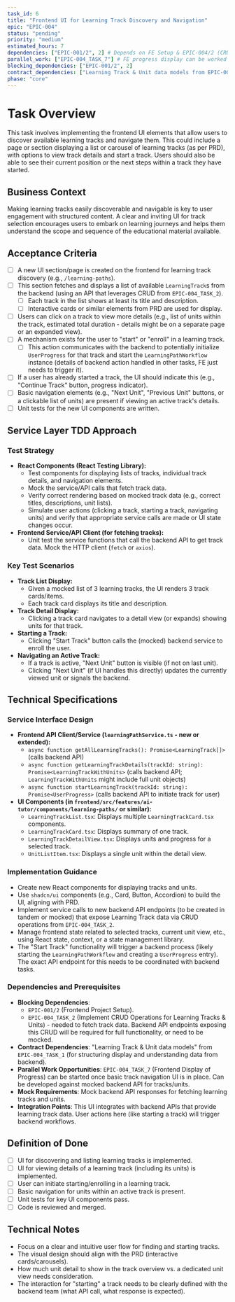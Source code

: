 ```yaml
---
task_id: 6
title: "Frontend UI for Learning Track Discovery and Navigation"
epic: "EPIC-004"
status: "pending"
priority: "medium"
estimated_hours: 7
dependencies: ["EPIC-001/2", 2] # Depends on FE Setup & EPIC-004/2 (CRUD for Tracks/Units)
parallel_work: ["EPIC-004_TASK_7"] # FE progress display can be worked on after this
blocking_dependencies: ["EPIC-001/2", 2]
contract_dependencies: ["Learning Track & Unit data models from EPIC-004_TASK_1 (for display)"]
phase: "core"
---
```


# Task Overview
This task involves implementing the frontend UI elements that allow users to discover available learning tracks and navigate them. This could include a page or section displaying a list or carousel of learning tracks (as per PRD), with options to view track details and start a track. Users should also be able to see their current position or the next steps within a track they have started.

## Business Context
Making learning tracks easily discoverable and navigable is key to user engagement with structured content. A clear and inviting UI for track selection encourages users to embark on learning journeys and helps them understand the scope and sequence of the educational material available.

## Acceptance Criteria
- [ ] A new UI section/page is created on the frontend for learning track discovery (e.g., `/learning-paths`).
- [ ] This section fetches and displays a list of available `LearningTrack`s from the backend (using an API that leverages CRUD from `EPIC-004_TASK_2`).
  - [ ] Each track in the list shows at least its title and description.
  - [ ] Interactive cards or similar elements from PRD are used for display.
- [ ] Users can click on a track to view more details (e.g., list of units within the track, estimated total duration - details might be on a separate page or an expanded view).
- [ ] A mechanism exists for the user to "start" or "enroll" in a learning track.
  - [ ] This action communicates with the backend to potentially initialize `UserProgress` for that track and start the `LearningPathWorkflow` instance (details of backend action handled in other tasks, FE just needs to trigger it).
- [ ] If a user has already started a track, the UI should indicate this (e.g., "Continue Track" button, progress indicator).
- [ ] Basic navigation elements (e.g., "Next Unit", "Previous Unit" buttons, or a clickable list of units) are present if viewing an active track's details.
- [ ] Unit tests for the new UI components are written.

## Service Layer TDD Approach
### Test Strategy
- **React Components (React Testing Library):**
  - Test components for displaying lists of tracks, individual track details, and navigation elements.
  - Mock the service/API calls that fetch track data.
  - Verify correct rendering based on mocked track data (e.g., correct titles, descriptions, unit lists).
  - Simulate user actions (clicking a track, starting a track, navigating units) and verify that appropriate service calls are made or UI state changes occur.
- **Frontend Service/API Client (for fetching tracks):**
  - Unit test the service functions that call the backend API to get track data. Mock the HTTP client (`fetch` or `axios`).

### Key Test Scenarios
- **Track List Display:**
  - Given a mocked list of 3 learning tracks, the UI renders 3 track cards/items.
  - Each track card displays its title and description.
- **Track Detail Display:**
  - Clicking a track card navigates to a detail view (or expands) showing units for that track.
- **Starting a Track:**
  - Clicking "Start Track" button calls the (mocked) backend service to enroll the user.
- **Navigating an Active Track:**
  - If a track is active, "Next Unit" button is visible (if not on last unit).
  - Clicking "Next Unit" (if UI handles this directly) updates the currently viewed unit or signals the backend.

## Technical Specifications
### Service Interface Design
- **Frontend API Client/Service (`learningPathService.ts` - new or extended):**
  - `async function getAllLearningTracks(): Promise<LearningTrack[]>` (calls backend API)
  - `async function getLearningTrackDetails(trackId: string): Promise<LearningTrackWithUnits>` (calls backend API; `LearningTrackWithUnits` might include full unit objects)
  - `async function startLearningTrack(trackId: string): Promise<UserProgress>` (calls backend API to initiate track for user)
- **UI Components (in `frontend/src/features/ai-tutor/components/learning-paths/` or similar):**
  - `LearningTrackList.tsx`: Displays multiple `LearningTrackCard.tsx` components.
  - `LearningTrackCard.tsx`: Displays summary of one track.
  - `LearningTrackDetailView.tsx`: Displays units and progress for a selected track.
  - `UnitListItem.tsx`: Displays a single unit within the detail view.

### Implementation Guidance
- Create new React components for displaying tracks and units.
- Use `shadcn/ui` components (e.g., Card, Button, Accordion) to build the UI, aligning with PRD.
- Implement service calls to new backend API endpoints (to be created in tandem or mocked) that expose Learning Track data via CRUD operations from `EPIC-004_TASK_2`.
- Manage frontend state related to selected tracks, current unit view, etc., using React state, context, or a state management library.
- The "Start Track" functionality will trigger a backend process (likely starting the `LearningPathWorkflow` and creating a `UserProgress` entry). The exact API endpoint for this needs to be coordinated with backend tasks.

### Dependencies and Prerequisites
- **Blocking Dependencies**:
  - `EPIC-001/2` (Frontend Project Setup).
  - `EPIC-004_TASK_2` (Implement CRUD Operations for Learning Tracks & Units) - needed to fetch track data. Backend API endpoints exposing this CRUD will be required for full functionality, or need to be mocked.
- **Contract Dependencies**: "Learning Track & Unit data models" from `EPIC-004_TASK_1` (for structuring display and understanding data from backend).
- **Parallel Work Opportunities**: `EPIC-004_TASK_7` (Frontend Display of Progress) can be started once basic track navigation UI is in place. Can be developed against mocked backend API for tracks/units.
- **Mock Requirements**: Mock backend API responses for fetching learning tracks and units.
- **Integration Points**: This UI integrates with backend APIs that provide learning track data. User actions here (like starting a track) will trigger backend workflows.

## Definition of Done
- [ ] UI for discovering and listing learning tracks is implemented.
- [ ] UI for viewing details of a learning track (including its units) is implemented.
- [ ] User can initiate starting/enrolling in a learning track.
- [ ] Basic navigation for units within an active track is present.
- [ ] Unit tests for key UI components pass.
- [ ] Code is reviewed and merged.

## Technical Notes
- Focus on a clear and intuitive user flow for finding and starting tracks.
- The visual design should align with the PRD (interactive cards/carousels).
- How much unit detail to show in the track overview vs. a dedicated unit view needs consideration.
- The interaction for "starting" a track needs to be clearly defined with the backend team (what API call, what response is expected).
